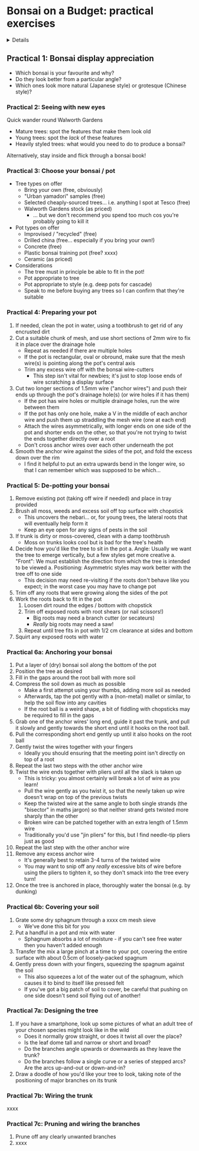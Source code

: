 # Bonsai on a Budget: practical exercises

<details>

## Meta - hide/remove before sharing

### Why this page

These exercises are intended to be suitable for a single-day "bonsai bootcamp" style course, focusing on producing simple doodles with cheap materials.

I've split them out from the single-day course outline because:
a. They don't line up precisely with the theory (for example: 
a. They're really the main part of the course that focuses on the "budget" part; most of the rest is re-useable

### To do
+ Review practicals for readability
+ Fill out bounty board with pic requests for hands-on tasks


</details>

## Practical 1: Bonsai display appreciation

+ Which bonsai is your favourite and why?
+ Do they look better from a particular angle?
+ Which ones look more natural (Japanese style) or grotesque (Chinese style)?

### Practical 2: Seeing with new eyes

Quick wander round Walworth Gardens
+ Mature trees: spot the features that make them look old
+ Young trees: spot the _lack_ of these features
+ Heavily styled trees: what would you need to do to produce a bonsai?

Alternatively, stay inside and flick through a bonsai book!

### Practical 3: Choose your bonsai / pot

+ Tree types on offer
	- Bring your own (free, obviously)
	- "Urban yamadori" samples (free)
	- Selected cheaply-sourced trees... i.e. anything I spot at Tesco (free)
	- Walworth Gardens stock (as priced)
		- ... but we don't recommend you spend too much cos you're probably going to kill it
+ Pot types on offer
	- Improvised / "recycled" (free)
	- Drilled china (free... especially if you bring your own!)
	- Concrete (free)
	- Plastic bonsai training pot (free? xxxx)
	- Ceramic (as priced)
+ Considerations
	- The tree must in principle be able to fit in the pot!
	- Pot appropriate to tree
	- Pot appropriate to style (e.g. deep pots for cascade)
	- Speak to me before buying any trees so I can confirm that they're suitable

### Practical 4: Preparing your pot

1. If needed, clean the pot in water, using a toothbrush to get rid of any encrusted dirt
1. Cut a suitable chunk of mesh, and use short sections of 2mm wire to fix it in place over the drainage hole
	- Repeat as needed if there are multiple holes
	- If the pot is rectangular, oval or obround, make sure that the mesh wire(s) is pointing along the pot's central axis
	- Trim any excess wire off with the bonsai wire-cutters
		- This step isn't vital for newbies; it's just to stop loose ends of wire scratching a display surface
1. Cut two longer sections of 1.5mm wire ("anchor wires") and push their ends up through the pot's drainage hole(s) (or wire holes if it has them)
	- If the pot has wire holes or multiple drainage holes, run the wire between them
	- If the pot has only one hole, make a V in the middle of each anchor wire and push them up straddling the mesh wire (one at each end)
	- Attach the wires asymmetrically, with longer ends on one side of the pot and shorter ends on the other, so that you're not trying to twist the ends together directly over a root
	- Don't cross anchor wires over each other underneath the pot
1. Smooth the anchor wire against the sides of the pot, and fold the excess down over the rim
	- I find it helpful to put an extra upwards bend in the longer wire, so that I can remember which was supposed to be which...

### Practical 5: De-potting your bonsai

1. Remove existing pot (taking off wire if needed) and place in tray provided
1. Brush all moss, weeds and excess soil off top surface with chopstick
	- This uncovers the nebari... or, for young trees, the lateral roots that will eventually help form it
	- Keep an eye open for any signs of pests in the soil
1. If trunk is dirty or moss-covered, clean with a damp toothbrush
	- Moss on trunks looks cool but is bad for the tree's health
1. Decide how you'd like the tree to sit in the pot
	a. Angle: Usually we want the tree to emerge vertically, but a few styles get more creative
	a. "Front": We must establish the direction from which the tree is intended to be viewed
	a. Positioning: Asymmetric styles may work better with the tree off to one side
	- This decision may need re-visiting if the roots don't behave like you expect; in the worst case you may have to change pot
1. Trim off any roots that were growing along the sides of the pot
1. Work the roots back to fit in the pot
	1. Loosen dirt round the edges / bottom with chopstick
	1. Trim off exposed roots with root shears (or nail scissors!)
		- Big roots may need a branch cutter (or secateurs)
		- _Really_ big roots may need a saw!
	1. Repeat until tree fits in pot with 1/2 cm clearance at sides and bottom
1. Squirt any exposed roots with water

### Practical 6a: Anchoring your bonsai
1. Put a layer of (dry) bonsai soil along the bottom of the pot
1. Position the tree as desired
1. Fill in the gaps around the root ball with more soil
1. Compress the soil down as much as possible
	- Make a first attempt using your thumbs, adding more soil as needed
	- Afterwards, tap the pot gently with a (non-metal) mallet or similar, to help the soil flow into any cavities
	- If the root ball is a weird shape, a bit of fiddling with chopsticks may be required to fill in the gaps
1. Grab one of the anchor wires' long end, guide it past the trunk, and pull it slowly and gently towards the short end until it hooks on the root ball.
1. Pull the corresponding short end gently up until it also hooks on the root ball
1. Gently twist the wires together with your fingers
	- Ideally you should ensuring that the meeting point isn't directly on top of a root
1. Repeat the last two steps with the other anchor wire
1. Twist the wire ends together with pliers until all the slack is taken up
	- This is tricky: you almost certainly will break a lot of wire as you learn!
	- Pull the wire gently as you twist it, so that the newly taken up wire doesn't wrap on top of the previous twists
	- Keep the twisted wire at the same angle to both single strands (the "bisector" in maths jargon) so that neither strand gets twisted more sharply than the other
	- Broken wire can be patched together with an extra length of 1.5mm wire
	- Traditionally you'd use "jin pliers" for this, but I find needle-tip pliers just as good
1. Repeat the last step with the other anchor wire
1. Remove any excess anchor wire
	- It's generally best to retain 3-4 turns of the twisted wire
	- You may want to snip off any _really_ excessive bits of wire before using the pliers to tighten it, so they don't smack into the tree every turn!
1. Once the tree is anchored in place, thoroughly water the bonsai (e.g. by dunking)

### Practical 6b: Covering your soil
1. Grate some dry sphagnum through a xxxx cm mesh sieve
	- We've done this bit for you
1. Put a handful in a pot and mix with water
	- Sphagnum absorbs a lot of moisture - if you can't see free water then you haven't added enough
1. Transfer the mix a large pinch at a time to your pot, covering the entire surface with about 0.5cm of loosely-packed spagnum
1. Gently press down with your fingers, squeezing the spagnum against the soil
	- This also squeezes a lot of the water out of the sphagnum, which causes it to bind to itself like pressed felt
	- If you've got a big patch of soil to cover, be careful that pushing on one side doesn't send soil flying out of another!

### Practical 7a: Designing the tree
1. If you have a smartphone, look up some pictures of what an adult tree of your chosen species might look like in the wild
	- Does it normally grow straight, or does it twist all over the place?
	- Is the leaf dome tall and narrow or short and broad?
	- Do the branches angle upwards or downwards as they leave the trunk?
	- Do the branches follow a single curve or a series of stepped arcs?  Are the arcs up-and-out or down-and-in?
1. Draw a doodle of how you'd like your tree to look, taking note of the positioning of major branches on its trunk

### Practical 7b: Wiring the trunk
xxxx

### Practical 7c: Pruning and wiring the branches
1. Prune off any clearly unwanted branches
1. xxxx

